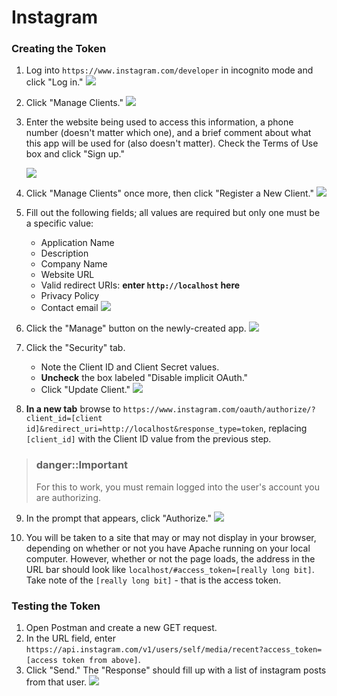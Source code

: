 # Instagram

### Creating the Token

1. Log into `https://www.instagram.com/developer` in incognito mode and click "Log in."
    ![](.gitbook/assets/ig-01.png)

2. Click "Manage Clients."
    ![](.gitbook/assets/ig-02.png)

3. Enter the website being used to access this information, a phone number \(doesn't matter which one\), and a brief comment about what this app will be used for \(also doesn't matter\). Check the Terms of Use box and click "Sign up."

    ![](.gitbook/assets/ig-03.png)

4. Click "Manage Clients" once more, then click "Register a New Client."
    ![](.gitbook/assets/ig-04.png)

5. Fill out the following fields; all values are required but only one must be a specific value:
    * Application Name
    * Description
    * Company Name
    * Website URL
    * Valid redirect URIs: **enter `http://localhost` here**
    * Privacy Policy
    * Contact email
    ![](.gitbook/assets/ig-05.png)

6. Click the "Manage" button on the newly-created app.
    ![](.gitbook/assets/ig-06.png)

7. Click the "Security" tab.
    * Note the Client ID and Client Secret values.
    * **Uncheck** the box labeled "Disable implicit OAuth."
    * Click "Update Client."
    ![](.gitbook/assets/ig-07.png)

8. **In a new tab** browse to `https://www.instagram.com/oauth/authorize/?client_id=[client id]&redirect_uri=http://localhost&response_type=token`, replacing `[client_id]` with the Client ID value from the previous step.

> ### danger::Important
>
> For this to work, you must remain logged into the user's account you are authorizing.

9. In the prompt that appears, click "Authorize."
    ![](.gitbook/assets/ig-08.png)

10. You will be taken to a site that may or may not display in your browser, depending on whether or not you have Apache running on your local computer. However, whether or not the page loads, the address in the URL bar should look like `localhost/#access_token=[really long bit]`. Take note of the `[really long bit]` - that is the access token.

### Testing the Token

1. Open Postman and create a new GET request.
2. In the URL field, enter `https://api.instagram.com/v1/users/self/media/recent?access_token=[access token from above]`.
3. Click "Send." The "Response" should fill up with a list of instagram posts from that user.
    ![](.gitbook/assets/ig-09.png)